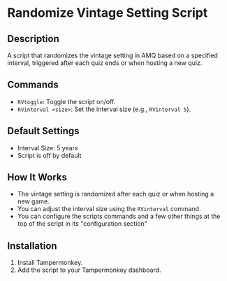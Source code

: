 # Randomize Vintage Setting Script

## Description
A script that randomizes the vintage setting in AMQ based on a specified interval, triggered after each quiz ends or when hosting a new quiz.

## Commands
- `RVtoggle`: Toggle the script on/off.
- `RVinterval <size>`: Set the interval size (e.g., `RVinterval 5`).

## Default Settings
- Interval Size: 5 years
- Script is off by default

## How It Works
- The vintage setting is randomized after each quiz or when hosting a new game.
- You can adjust the interval size using the `RVinterval` command.
- You can configure the scripts commands and a few other things at the top of the script in its "configuration section"

## Installation
1. Install Tampermonkey.
2. Add the script to your Tampermonkey dashboard.
